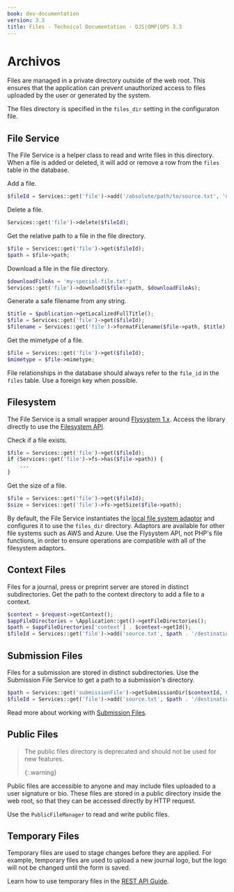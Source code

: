 ```yaml
---
book: dev-documentation
version: 3.3
title: Files - Technical Documentation - OJS|OMP|OPS 3.3
---
```


# Archivos

Files are managed in a private directory outside of the web root. This ensures that the application can prevent unauthorized access to files uploaded by the user or generated by the system.

The files directory is specified in the `files_dir` setting in the configuraton file.

## File Service

The File Service is a helper class to read and write files in this directory. When a file is added or deleted, it will add or remove a row from the `files` table in the database.

Add a file.

```php
$fileId = Services::get('file')->add('/absolute/path/to/source.txt', 'destination.txt');
```

Delete a file.

```php
Services::get('file')->delete($fileId);
```

Get the relative path to a file in the file directory.

```php
$file = Services::get('file')->get($fileId);
$path = $file->path;
```

Download a file in the file directory.

```php
$downloadFileAs = 'my-special-file.txt';
Services::get('file')->download($file->path, $downloadFileAs);
```

Generate a safe filename from any string.

```php
$title = $publication->getLocalizedFullTitle();
$file = Services::get('file')->get($fileId);
$filename = Services::get('file')->formatFilename($file->path, $title);
```

Get the mimetype of a file.

```php
$file = Services::get('file')->get($fileId);
$mimetype = $file->mimetype;
```

File relationships in the database should always refer to the `file_id` in the `files` table. Use a foreign key when possible.

## Filesystem

The File Service is a small wrapper around [Flysystem 1.x](https://flysystem.thephpleague.com/v1/docs/). Access the library directly to use the [Filesystem API](https://flysystem.thephpleague.com/v1/docs/usage/filesystem-api/).

Check if a file exists.

```php
$file = Services::get('file')->get($fileId);
if (Services::get('file')->fs->has($file->path)) {
    ...
}
```

Get the size of a file.

```php
$file = Services::get('file')->get($fileId);
$size = Services::get('file')->fs->getSize($file->path);
```

By default, the File Service instantiates the [local file system adaptor](https://flysystem.thephpleague.com/v1/docs/adapter/local/) and configures it to use the `files_dir` directory. Adaptors are available for other file systems such as AWS and Azure. Use the Flysystem API, not PHP's file functions, in order to ensure operations are compatible with all of the filesystem adaptors.

## Context Files

Files for a journal, press or preprint server are stored in distinct subdirectories. Get the path to the context directory to add a file to a context.

```php
$context = $request->getContext();
$appFileDirectories = \Application::get()->getFileDirectories();
$path = $appFileDirectories['context'] . $context->getId();
$fileId = Services::get('file')->add('source.txt', $path . '/destination.txt');
```

## Submission Files

Files for a submission are stored in distinct subdirectories. Use the Submission File Service to get a path to a submission's directory.

```php
$path = Services::get('submissionFile')->getSubmissionDir($contextId, $submissionId);
$fileId = Services::get('file')->add('source.txt', $path . '/destination.txt');
```

Read more about working with [Submission Files](./submission-files).

## Public Files

> The public files directory is deprecated and should not be used for new features. 
> 
> {:.warning}

Public files are accessible to anyone and may include files uploaded to a user signature or bio. These files are stored in a public directory inside the web root, so that they can be accessed directly by HTTP request.

Use the `PublicFileManager` to read and write public files.

## Temporary Files

Temporary files are used to stage changes before they are applied. For example, temporary files are used to upload a new journal logo, but the logo will not be changed until the form is saved.

Learn how to use temporary files in the [REST API Guide](/dev/api/#temporary-files).

